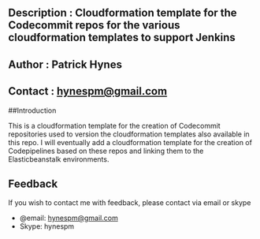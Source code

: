 ## Description : Cloudformation template for the Codecommit repos for the various cloudformation templates to support Jenkins

## Author : Patrick Hynes

## Contact : hynespm@gmail.com

##Introduction

This is a cloudformation template for the creation of Codecommit repositories used to version the cloudformation templates also available in this repo. I will eventually add a cloudformation template for the creation of Codepipelines based on these repos and linking them to the Elasticbeanstalk environments.

## Feedback

If you wish to contact me with feedback, please contact via email or skype

* @email: hynespm@gmail.com
* Skype: hynespm

